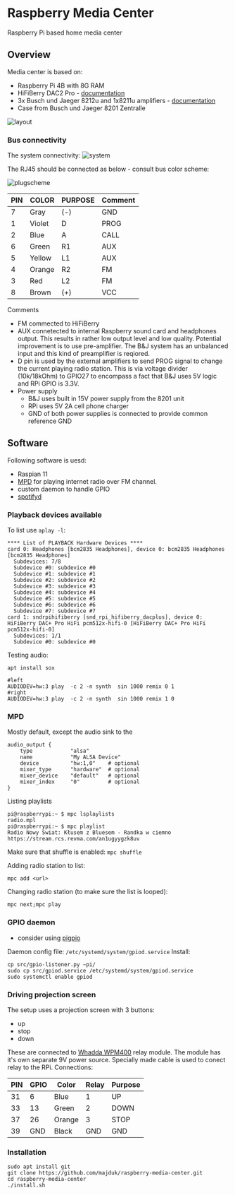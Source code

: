 # Raspberry Media Center
Raspberry Pi based home media center

## Overview

Media center is based on:
- Raspberry Pi 4B with 8G RAM
- HiFiBerry DAC2 Pro - [documentation](https://www.hifiberry.com/shop/boards/hifiberry-dac2-pro/)
- 3x Busch und Jaeger 8212u and 1x8211u amplifiers - [documentation](https://library.e.abb.com/public/dec74a007bb7476d8d56ac41941bf79a/8211_ABB_OA_2012-12-17_PL_R01.pdf)
- Case from Busch und Jaeger 8201 Zentralle

![layout](images/layout.jpg)

### Bus connectivity

The system connectivity:
![system](images/system.png)


The RJ45 should be connected as below - consult bus color scheme:

![plugscheme](images/plugscheme.png)

| PIN | COLOR  | PURPOSE | Comment |
|-----|--------|---------|---------|
| 7   | Gray   | (-)     | GND     |
| 1   | Violet | D       | PROG    |
| 2   | Blue   | A       | CALL    |
| 6   | Green  | R1      | AUX     |
| 5   | Yellow | L1      | AUX     |
| 4   | Orange | R2      | FM      |
| 3   | Red    | L2      | FM      |
| 8   | Brown  | (+)     | VCC     |



Comments
- FM commected to HiFiBerry
- AUX connetected to internal Raspberry sound card and headphones output. This results in rather low output level and low quality. Potential improvement is to use pre-amplifier. The B&J system has an unbalanced input and this kind of preamplifier is reqiored. 
- D pin is used by the external amplifiers to send PROG signal to change the current playing radio station. This is via voltage divider (10k/18kOhm) to GPIO27 to encompass a fact that B&J uses 5V logic and RPi GPIO is 3.3V.
- Power supply
  - B&J uses built in 15V power supply from the 8201 unit
  - RPi uses 5V 2A cell phone charger
  - GND of both power supplies is connected to provide common reference GND

## Software

Following software is uesd:
- Raspian 11
- [MPD](https://www.musicpd.org/) for playing internet radio over FM channel. 
- custom daemon to handle GPIO
- [spotifyd](https://spotifyd.github.io/spotifyd/Introduction.html)

### Playback devices available
To list use `aplay -l`:
```
**** List of PLAYBACK Hardware Devices ****
card 0: Headphones [bcm2835 Headphones], device 0: bcm2835 Headphones [bcm2835 Headphones]
  Subdevices: 7/8
  Subdevice #0: subdevice #0
  Subdevice #1: subdevice #1
  Subdevice #2: subdevice #2
  Subdevice #3: subdevice #3
  Subdevice #4: subdevice #4
  Subdevice #5: subdevice #5
  Subdevice #6: subdevice #6
  Subdevice #7: subdevice #7
card 1: sndrpihifiberry [snd_rpi_hifiberry_dacplus], device 0: HiFiBerry DAC+ Pro HiFi pcm512x-hifi-0 [HiFiBerry DAC+ Pro HiFi pcm512x-hifi-0]
  Subdevices: 1/1
  Subdevice #0: subdevice #0

```

Testing audio:
```
apt install sox

#left
AUDIODEV=hw:3 play  -c 2 -n synth  sin 1000 remix 0 1
#right
AUDIODEV=hw:3 play  -c 2 -n synth  sin 1000 remix 1 0
```

### MPD 
Mostly default, except the audio sink to the 
```
audio_output {
	type		    "alsa"
	name		    "My ALSA Device"
	device		    "hw:1,0"	# optional
	mixer_type      "hardware"  # optional
	mixer_device	"default"	# optional
	mixer_index	    "0"	        # optional
}

```

Listing playlists
```
pi@raspberrypi:~ $ mpc lsplaylists
radio.mpl
pi@raspberrypi:~ $ mpc playlist
Radio Nowy Swiat: Kłusem z Bluesem - Randka w ciemno
https://stream.rcs.revma.com/an1ugyygzk8uv
```

Make sure that shuffle is enabled: `mpc shuffle`

Adding radio station to list:
```
mpc add <url>
```

Changing radio station (to make sure the list is looped):
```
mpc next;mpc play
```

### GPIO daemon
- consider using [pigpio](https://abyz.me.uk/rpi/pigpio/pigpiod.html)

Daemon config file: `/etc/systemd/system/gpiod.service`
Install:
```
cp src/gpio-listener.py ~pi/
sudo cp src/gpiod.service /etc/systemd/system/gpiod.service
sudo systemctl enable gpiod
```

### Driving projection screen

The setup uses a projection screen with 3 buttons:
- up
- stop 
- down

These are connected to [Whadda WPM400](https://whadda.com/product/4-channel-relay-module-wpm400/) relay module. The module has it's own separate 9V power source. Specially made cable is used to conect relay to the RPi. Connections:

| PIN  | GPIO   | Color   | Relay | Purpose |
|------|--------|---------|-------|---------|
| 31   | 6      | Blue    | 1     | UP      |
| 33   | 13     | Green   | 2     | DOWN    |
| 37   | 26     | Orange  | 3     | STOP    |
| 39   | GND    | Black   | GND   | GND     |



### Installation

```
sudo apt install git
git clone https://github.com/majduk/raspberry-media-center.git
cd raspberry-media-center
./install.sh
```
